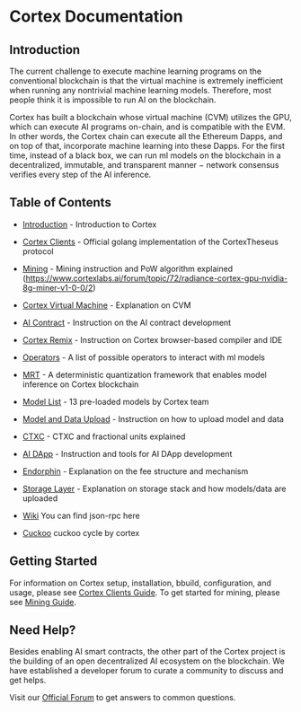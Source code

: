 # Cortex Documentation

## Introduction

The current challenge to execute machine learning programs on the conventional blockchain is that the virtual machine is extremely inefficient when running any nontrivial machine learning models. Therefore, most people think it is impossible to run AI on the blockchain. 

Cortex has built a blockchain whose virtual machine (CVM) utilizes the GPU, which can execute AI programs on-chain, and is compatible with the EVM. In other words, the Cortex chain can execute all the Ethereum Dapps, and on top of that, incorporate machine learning into these Dapps. For the first time, instead of a black box, we can run ml models on the blockchain in a decentralized, immutable, and transparent manner − network consensus verifies every step of the AI inference.

## Table of Contents

- [Introduction](cortex-intro.md) - Introduction to Cortex

- [Cortex Clients](clients.md) - Official golang implementation of the CortexTheseus protocol

- [Mining](mining.md) - Mining instruction and PoW algorithm explained (https://www.cortexlabs.ai/forum/topic/72/radiance-cortex-gpu-nvidia-8g-miner-v1-0-0/2)

- [Cortex Virtual Machine](cvm.md) - Explanation on CVM

- [AI Contract](ai-contracts.md) - Instruction on the AI contract development

- [Cortex Remix](cortex-remix.md) - Instruction on Cortex browser-based compiler and IDE

- [Operators](operators.md) - A list of possible operators to interact with ml models

- [MRT](mrt.md) - A deterministic quantization framework that enables model inference on Cortex blockchain

- [Model List](model-list.md) - 13 pre-loaded models by Cortex team

- [Model and Data Upload](model-data-upload.md) - Instruction on how to upload model and data

- [CTXC](ctxc.md) - CTXC and fractional units explained

- [AI DApp](ai-dapps.md) - Instruction and tools for AI DApp development

- [Endorphin](endorphin.md) - Explanation on the fee structure and mechanism

- [Storage Layer](storage-layer.md) - Explanation on storage stack and how models/data are uploaded

- [Wiki](http://ec2-18-191-10-249.us-east-2.compute.amazonaws.com:5000/) You can find json-rpc here

- [Cuckoo](https://github.com/CortexFoundation/PoolMiner/blob/dev/README.md) cuckoo cycle by cortex

## Getting Started

For information on Cortex setup, installation, bbuild, configuration, and usage, please see [Cortex Clients Guide](clients.md). To get started for mining, please see [Mining Guide](mining.md).

  

## Need Help?

Besides enabling AI smart contracts, the other part of the Cortex project is the building of an open decentralized AI ecosystem on the blockchain. We have established a developer forum to curate a community to discuss and get helps. 

Visit our [Official Forum](https://www.cortexlabs.ai/forum/) to get answers to common questions.

